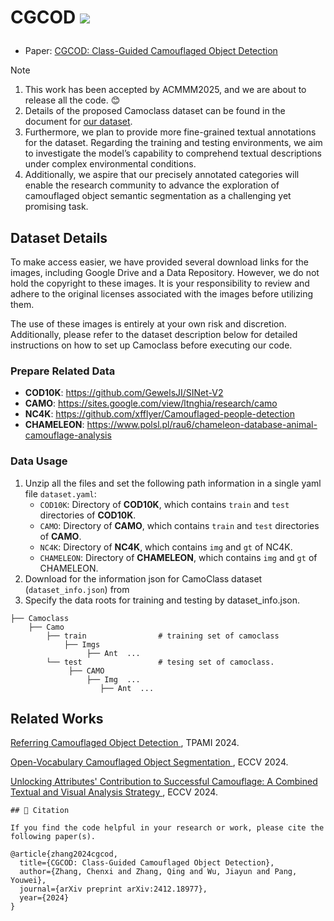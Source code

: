 # CGCOD <img src='https://img.shields.io/badge/ACMMM-2025-red'></a> </p>

- Paper: [CGCOD: Class-Guided Camouflaged Object Detection](https://arxiv.org/pdf/2412.18977)

> [!note]
> 1. This work has been accepted by ACMMM2025, and we are about to release all the code. 😊
> 2. Details of the proposed Camoclass dataset can be found in the document for [our dataset](https://github.com/bbdjj/CGCOD/releases/tag/dataset/camoclass.zip).
> 3. Furthermore, we plan to provide more fine-grained textual annotations for the dataset. Regarding the training and testing environments, we aim to investigate the model’s capability to comprehend textual descriptions under complex environmental conditions.
> 4. Additionally, we aspire that our precisely annotated categories will enable the research community to advance the exploration of camouflaged object semantic segmentation as a challenging yet promising task.

## Dataset Details

To make access easier, we have provided several download links for the images, including Google Drive and a Data Repository. 
However, we do not hold the copyright to these images.
It is your responsibility to review and adhere to the original licenses associated with the images before utilizing them.

The use of these images is entirely at your own risk and discretion. Additionally, please refer to the dataset description below for detailed instructions on how to set up Camoclass before executing our code.

### Prepare Related Data

- **COD10K**: <https://github.com/GewelsJI/SINet-V2>
- **CAMO**: <https://sites.google.com/view/ltnghia/research/camo>
- **NC4K**: <https://github.com/xfflyer/Camouflaged-people-detection>
- **CHAMELEON**: <https://www.polsl.pl/rau6/chameleon-database-animal-camouflage-analysis>

### Data Usage

1. Unzip all the files and set the following path information in a single yaml file `dataset.yaml`:
   - `COD10K`: Directory of **COD10K**, which contains `train` and `test` directories of **COD10K**.
   - `CAMO`: Directory of **CAMO**, which contains `train` and `test` directories of **CAMO**.
   - `NC4K`: Directory of **NC4K**, which contains `img` and `gt` of NC4K.
   - `CHAMELEON`: Directory of **CHAMELEON**, which contains `img` and `gt` of CHAMELEON.
2. Download for the information json for CamoClass dataset (`dataset_info.json`) from 
3. Specify the data roots for training and testing by dataset_info.json.
```  
├── Camoclass  
    ├── Camo  
        ├── train                # training set of camoclass
            ├── Imgs               
                 ├── Ant  ...         
        └── test                 # tesing set of camoclass.
             ├── CAMO               
                 ├── Img  ...
                    ├── Ant  ... 
```
## Related Works
[Referring Camouflaged Object Detection ](https://github.com/zhangxuying1004/RefCOD), TPAMI 2024.

[Open-Vocabulary Camouflaged Object Segmentation ](https://github.com/lartpang/OVCamo), ECCV 2024.

[Unlocking Attributes' Contribution to Successful Camouflage: A Combined Textual and Visual Analysis Strategy ](https://github.com/lyu-yx/ACUMEN), ECCV 2024.
```
## 📎 Citation

If you find the code helpful in your research or work, please cite the following paper(s).

@article{zhang2024cgcod,
  title={CGCOD: Class-Guided Camouflaged Object Detection},
  author={Zhang, Chenxi and Zhang, Qing and Wu, Jiayun and Pang, Youwei},
  journal={arXiv preprint arXiv:2412.18977},
  year={2024}
}
```
